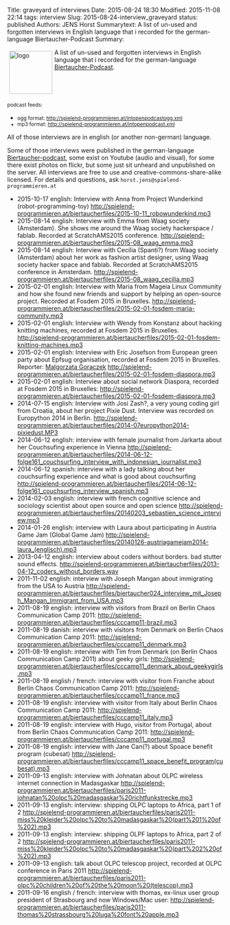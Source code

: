 Title: graveyard of interviews
Date: 2015-08-24 18:30
Modified: 2015-11-08 22:14
tags: interview
Slug: 2015-08-24-interview_graveyard
status: published
Authors: JENS Horst
Summarytext: A list of un-used and forgotten interviews in English language that i recorded for the german-language Biertaucher-Podcast</a>
Summary: <div style="float: left; padding:5px"><img src="/images/international-open-podcast-logo.png" width="100" alt="logo"></div>A list of un-used and forgotten interviews in English language that i recorded for the german-language <a href="http://biertaucher.at">Biertaucher-Podcast</a>.<div style="clear:both;"></div>

<small>podcast feeds:<ul><li>ogg format: <http://spielend-programmieren.at/intopenpodcastogg.xml></li>
                             <li>mp3 format: <http://spielend-programmieren.at/intopenpodcast.xml> </li></ul></small>
           


All of those interviews are in english (or another non-german) language.


Some of those interviews were published in the german-language [Biertaucher-podcast](http://biertaucher.at), some exist on Youtube (audio and visual), for some there exist photos on flickr, but some just sit unheard and unpublished on the server. All interviews are free to use and creative-commons-share-alike licensed. For details and questions, ask `horst.jens@spielend-programmieren.at`

  
  * 2015-10-17 english: Interview with Anna from Project Wunderkind (robot-programming-toy) <http://spielend-programmieren.at/biertaucherfiles/2015-10-11_robowunderkind.mp3>
  * 2015-08-14 english: Interview with Emma from Waag society (Amsterdam). She shows me around the Waag society hackerspace / fablab. Recorded at ScratchAMS2015 conference. <http://spielend-programmieren.at/biertaucherfiles/2015-08_waag_emma.mp3>
  * 2015-08-14 english: Interview with Cecilia (Spanti?) from Waag society (Amsterdam) about her work as fashion artist designer, using Waag society hacker space and fablab. Recorded at ScratchAMS2015 conference in Amsterdam. <http://spielend-programmieren.at/biertaucherfiles/2015-08_waag_cecilia.mp3>
  * 2015-02-01 english: Interview with Maria from Mageia Linux Community and how she found new friends and support by helping an open-source project. Recorded at Fosdem 2015 in Bruxelles. <http://spielend-programmieren.at/biertaucherfiles/2015-02-01-fosdem-maria-community.mp3>
  * 2015-02-01 english: Interview with Wendy from Konstanz about hacking knitting machines, recorded at Fosdem 2015 in Bruxelles. <http://spielend-programmieren.at/biertaucherfiles/2015-02-01-fosdem-knitting-machines.mp3>
  * 2015-02-01 english: Interview with Eric Josefson from European green party about Epfsug organisation, recorded at Fosdem 2015 in Bruxelles. Reporter: [Malgorzata Goraczek](https://www.linkedin.com/profile/view?id=AAkAABfPUXkBKYgnLXPf2At127cJNr8muvuP5CY) <http://spielend-programmieren.at/biertaucherfiles/2015-02-01-fosdem-diaspora.mp3>
  * 2015-02-01 english: Interview about social network Diaspora, recorded at Fosdem 2015 in Bruxelles: <http://spielend-programmieren.at/biertaucherfiles/2015-02-01-fosdem-diaspora.mp3>
  * 2014-07-15 english: Interview with Josi Zash?, a very young coding girl from Croatia, about her project Pixie Dust. Interview was recorded on Europython 2014 in Berlin. <http://spielend-programmieren.at/biertaucherfiles/2014-07europython2014-pixiedust.MP3>
  * 2014-06-12 english: interview with female journalist from Jarkarta about her Couchsufing experience in Vienna <http://spielend-programmieren.at/biertaucherfiles/2014-06-12-folge161_couchsurfing_interview_with_indonesian_journalist.mp3>
  * 2014-06-12 spanish: interview with a lady talking about her couchsurfing experience and what is good about couchsurfing <http://spielend-programmieren.at/biertaucherfiles/2014-06-12-folge161_couchsurfing_interview_spanish.mp3>
  * 2014-02-03 english: interview with french cognitive science and sociology scientist about open source and open science <http://spielend-programmieren.at/biertaucherfiles/20140203_sebastien_science_interview.mp3>
  * 2014-01-26 english: interview with Laura about participating in Austria Game Jam (Global Game Jam) <http://spielend-programmieren.at/biertaucherfiles/20140126-austriagamejam2014-laura_(englisch).mp3>
  * 2013-04-12 english: interview about coders without borders. bad stutter sound effects. <http://spielend-programmieren.at/biertaucherfiles/2013-04-12_coders_without_borders.wav>
  * 2011-11-02 english: interview with Joseph Mangan about immigrating from the USA to Austria  <http://spielend-programmieren.at/biertaucherfiles/biertaucher024_interview_mit_Joseph_Mangan_Immigrant_from_USA.mp3>
  * 2011-08-19 english: interview with visitors from Brazil on Berlin Chaos Communication Camp 2011: <http://spielend-programmieren.at/biertaucherfiles/cccamp11-brazil.mp3>
  * 2011-08-19 danish: interview with visitors from Denmark on Berlin Chaos Communication Camp 2011: <http://spielend-programmieren.at/biertaucherfiles/cccamp11_denmark.mp3>
  * 2011-08-19 english: interview with Tim from Denmark (on Berlin Chaos Communication Camp 2011) about geeky girls: <http://spielend-programmieren.at/biertaucherfiles/cccamp11_denmark_about_geekygirls.mp3>
  * 2011-08-19 english / french: interview with visitor from Franche about Berlin Chaos Communication Camp 2011: <http://spielend-programmieren.at/biertaucherfiles/cccamp11_france.mp3>
  * 2011-08-19 english: interview with visitor from Italy about Berlin Chaos Communication Camp 2011: <http://spielend-programmieren.at/biertaucherfiles/cccamp11_italy.mp3>
  * 2011-08-19 english: interview with Hugo, visitor from Portugal, about  from Berlin Chaos Communication Camp 2011: <http://spielend-programmieren.at/biertaucherfiles/cccamp11_portugal.mp3>
  * 2011-08-19 english: interview with Jane Can(?) about Spoace benefit program (cubesat) <http://spielend-programmieren.at/biertaucherfiles/cccamp11_space_benefit_program(cubesat).mp3>
  * 2011-09-13 english: interview with Johnatan about OLPC wireless internet connection in Madasgaskar <http://spielend-programmieren.at/biertaucherfiles/paris2011-johnatan%20olpc%20madasgaskar%20richtfunkstrecke.mp3>
  * 2011-09-13 english: interview: shipping OLPC laptops to Africa, part 1 of 2 <http://spielend-programmieren.at/biertaucherfiles/paris2011-miss%20kleider%20olpc%20to%20madasgaskar%20(part%201%20of%202).mp3>
  * 2011-09-13 english: interview: shipping OLPF laptops to Africa, part 2 of 2 <http://spielend-programmieren.at/biertaucherfiles/paris2011-miss%20kleider%20olpc%20to%20madasgaskar%20(part%202%20of%202).mp3>
  * 2011-09-13 english: talk about OLPC telescop project, recorded at OLPC conference in Paris 2011 <http://spielend-programmieren.at/biertaucherfiles/paris2011-olpc%20children%20of%20the%20moon%20(telescop).mp3>
  * 2011-09-16 english / french: interview with thomas, ex-linux user group president of Strasbourg and now Windows/Mac user: <http://spielend-programmieren.at/biertaucherfiles/paris2011-thomas%20strassbourg%20luga%20font%20apple.mp3>

  
  
